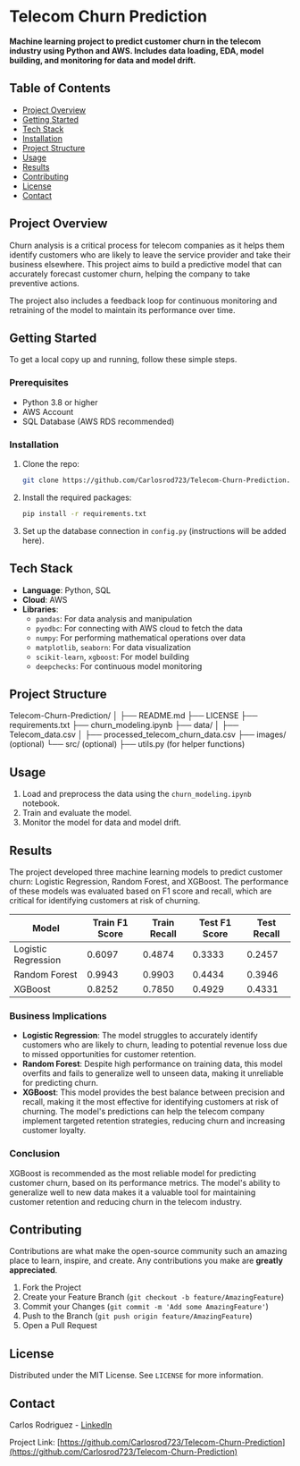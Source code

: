 # Telecom Churn Prediction

**Machine learning project to predict customer churn in the telecom industry using Python and AWS. Includes data loading, EDA, model building, and monitoring for data and model drift.**

## Table of Contents
- [Project Overview](#project-overview)
- [Getting Started](#getting-started)
- [Tech Stack](#tech-stack)
- [Installation](#installation)
- [Project Structure](#project-structure)
- [Usage](#usage)
- [Results](#results)
- [Contributing](#contributing)
- [License](#license)
- [Contact](#contact)

## Project Overview
Churn analysis is a critical process for telecom companies as it helps them identify customers who are likely to leave the service provider and take their business elsewhere. This project aims to build a predictive model that can accurately forecast customer churn, helping the company to take preventive actions.

The project also includes a feedback loop for continuous monitoring and retraining of the model to maintain its performance over time.

## Getting Started
To get a local copy up and running, follow these simple steps.

### Prerequisites
- Python 3.8 or higher
- AWS Account
- SQL Database (AWS RDS recommended)

### Installation
1. Clone the repo:
    ```sh
    git clone https://github.com/Carlosrod723/Telecom-Churn-Prediction.git
    ```
2. Install the required packages:
    ```sh
    pip install -r requirements.txt
    ```
3. Set up the database connection in `config.py` (instructions will be added here).

## Tech Stack
- **Language**: Python, SQL
- **Cloud**: AWS
- **Libraries**:
  - `pandas`: For data analysis and manipulation
  - `pyodbc`: For connecting with AWS cloud to fetch the data
  - `numpy`: For performing mathematical operations over data
  - `matplotlib`, `seaborn`: For data visualization
  - `scikit-learn`, `xgboost`: For model building
  - `deepchecks`: For continuous model monitoring

## Project Structure
Telecom-Churn-Prediction/ │ ├── README.md ├── LICENSE ├── requirements.txt ├── churn_modeling.ipynb ├── data/ │ ├── Telecom_data.csv │ ├── processed_telecom_churn_data.csv ├── images/ (optional) └── src/ (optional) ├── utils.py (for helper functions)


## Usage
1. Load and preprocess the data using the `churn_modeling.ipynb` notebook.
2. Train and evaluate the model.
3. Monitor the model for data and model drift.

## Results
The project developed three machine learning models to predict customer churn: Logistic Regression, Random Forest, and XGBoost. The performance of these models was evaluated based on F1 score and recall, which are critical for identifying customers at risk of churning.

| Model              | Train F1 Score | Train Recall | Test F1 Score | Test Recall |
|--------------------|----------------|--------------|---------------|-------------|
| Logistic Regression| 0.6097         | 0.4874       | 0.3333        | 0.2457      |
| Random Forest      | 0.9943         | 0.9903       | 0.4434        | 0.3946      |
| XGBoost            | 0.8252         | 0.7850       | 0.4929        | 0.4331      |

### Business Implications

- **Logistic Regression**: The model struggles to accurately identify customers who are likely to churn, leading to potential revenue loss due to missed opportunities for customer retention.
- **Random Forest**: Despite high performance on training data, this model overfits and fails to generalize well to unseen data, making it unreliable for predicting churn.
- **XGBoost**: This model provides the best balance between precision and recall, making it the most effective for identifying customers at risk of churning. The model's predictions can help the telecom company implement targeted retention strategies, reducing churn and increasing customer loyalty.

### Conclusion

XGBoost is recommended as the most reliable model for predicting customer churn, based on its performance metrics. The model's ability to generalize well to new data makes it a valuable tool for maintaining customer retention and reducing churn in the telecom industry.

## Contributing
Contributions are what make the open-source community such an amazing place to learn, inspire, and create. Any contributions you make are **greatly appreciated**.

1. Fork the Project
2. Create your Feature Branch (`git checkout -b feature/AmazingFeature`)
3. Commit your Changes (`git commit -m 'Add some AmazingFeature'`)
4. Push to the Branch (`git push origin feature/AmazingFeature`)
5. Open a Pull Request

## License
Distributed under the MIT License. See `LICENSE` for more information.

## Contact
Carlos Rodriguez - [LinkedIn](https://www.linkedin.com/in/carlos-rodriguez-b2534a62/)

Project Link: [https://github.com/Carlosrod723/Telecom-Churn-Prediction](https://github.com/Carlosrod723/Telecom-Churn-Prediction)
